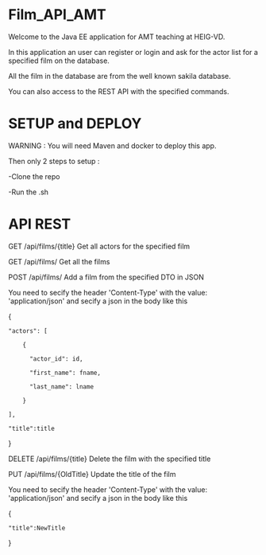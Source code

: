 # Film_API_AMT

Welcome to the Java EE application for AMT teaching at HEIG-VD.

In this application an user can register or login and ask for the actor list for a specified film on the database.

All the film in the database are from the well known sakila database.

You can also access to the REST API with the specified commands.

# SETUP and DEPLOY

WARNING : You will need Maven and docker to deploy this app.

Then only 2 steps to setup :

 -Clone the repo

 -Run the .sh

# API REST

GET			/api/films/{title}		Get all actors for the specified film

GET			/api/films/				Get all the films

POST		/api/films/				Add a film from the specified DTO in JSON

You need to secify the header 'Content-Type' with the value: 'application/json' and secify a json in the body like this

{

	"actors": [

	    {

	      "actor_id": id,

	      "first_name": fname,

	      "last_name": lname

	    }

	],

	"title":title

}

DELETE		/api/films/{title}		Delete the film with the specified title

PUT			/api/films/{OldTitle}			Update the title of the film

You need to secify the header 'Content-Type' with the value: 'application/json' and secify a json in the body like this

{

	"title":NewTitle

}


